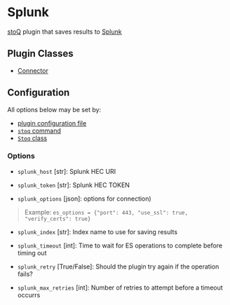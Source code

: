# Splunk

[stoQ](https://stoq-framework.readthedocs.io/en/latest/index.html) plugin that saves results to [Splunk](https://www.splunk.com)


## Plugin Classes

- [Connector](https://stoq-framework.readthedocs.io/en/latest/dev/connectors.html)

## Configuration

All options below may be set by:

- [plugin configuration file](https://stoq-framework.readthedocs.io/en/latest/dev/plugin_overview.html#configuration)
- [`stoq` command](https://stoq-framework.readthedocs.io/en/latest/gettingstarted.html#plugin-options)
- [`Stoq` class](https://stoq-framework.readthedocs.io/en/latest/dev/core.html?highlight=plugin_opts#using-providers)

### Options

- `splunk_host` [str]: Splunk HEC URI

- `splunk_token` [str]: Splunk HEC TOKEN

- `splunk_options` [json]: options for connection)

> Example: `es_options = {"port": 443, "use_ssl": true, "verify_certs": true}`

- `splunk_index` [str]: Index name to use for saving results

- `splunk_timeout` [int]: Time to wait for ES operations to complete before timing out

- `splunk_retry` [True/False]: Should the plugin try again if the operation fails?

- `splunk_max_retries` [int]: Number of retries to attempt before a timeout occurrs

